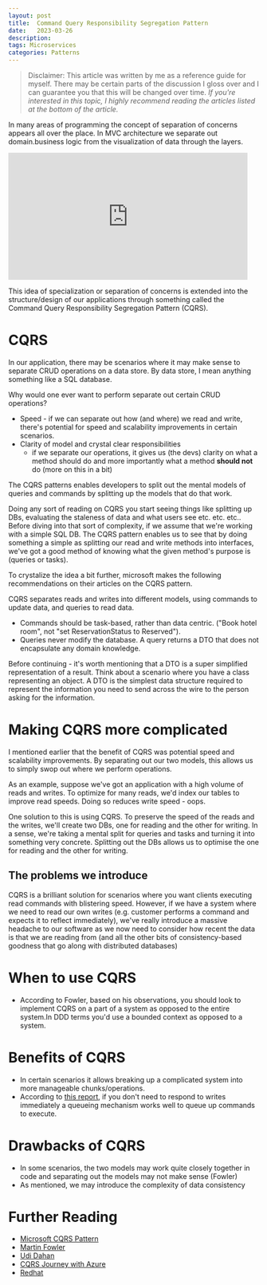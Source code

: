 ```yaml
---
layout: post
title:  Command Query Responsibility Segregation Pattern
date:   2023-03-26
description: 
tags: Microservices 
categories: Patterns
---
```

> Disclaimer: This article was written by me as a reference guide for myself. There may be certain parts of the discussion I gloss over and I can guarantee you that this will be changed over time.
> *If you're interested in this topic, I highly recommend reading the articles listed at the bottom of the article.*

In many areas of programming the concept of separation of concerns appears all over the place. In MVC architecture we separate out domain.business logic from the visualization of data through the layers.

<iframe src="https://giphy.com/embed/kwafZfFxw8WnC" width="480" height="255" frameBorder="0" class="giphy-embed" allowFullScreen></iframe>

This idea of specialization or separation of concerns is extended into the structure/design of our applications through something called the Command Query Responsibility Segregation Pattern (CQRS).

# CQRS
In our application, there may be scenarios where it may make sense to separate CRUD operations on a data store. By data store, I mean anything something like a SQL database.

Why would one ever want to perform separate out certain CRUD operations?

- Speed - if we can separate out how (and where) we read and write, there's potential for speed and scalability improvements in certain scenarios.
- Clarity of model and crystal clear responsibilities 
    - if we separate our operations, it gives us (the devs) clarity on what a method should do and more importantly what a method **should not** do (more on this in a bit)

The CQRS patterns enables developers to split out the mental models of queries and commands by splitting up the models that do that work.

Doing any sort of reading on CQRS you start seeing things like splitting up DBs, evaluating the staleness of data and what users see etc. etc. etc.. Before diving into that sort of complexity, if we assume that we're working with a simple SQL DB. The CQRS pattern enables us to see that by doing something a simple as splitting our read and write methods into interfaces, we've got a good method of knowing what the given method's purpose is (queries or tasks).

To crystalize the idea a bit further, microsoft makes the following recommendations on their articles on the CQRS pattern.

CQRS separates reads and writes into different models, using commands to update data, and queries to read data.
- Commands should be task-based, rather than data centric. ("Book hotel room", not "set ReservationStatus to Reserved").
- Queries never modify the database. A query returns a DTO that does not encapsulate any domain knowledge.

Before continuing - it's worth mentioning that a DTO is a super simplified representation of a result. Think about a scenario where you have a class representing an object. A DTO is the simplest data structure required to represent the information you need to send across the wire to the person asking for the information.


# Making CQRS more complicated
I mentioned earlier that the benefit of CQRS was potential speed and scalability improvements. By separating out our two models, this allows us to simply swop out where we perform operations.

As an example, suppose we've got an application with a high volume of reads and writes. To optimize for many reads, we'd index our tables to improve read speeds. Doing so reduces write speed - oops.

One solution to this is using CQRS. To preserve the speed of the reads and the writes, we'll create two DBs, one for reading and the other for writing. In a sense, we're taking a mental split for queries and tasks and turning it into something very concrete. Splitting out the DBs allows us to optimise the one for reading and the other for writing.

## The problems we introduce
CQRS is a brilliant solution for scenarios where you want clients executing read commands with blistering speed. However, if we have a system where we need to read our own writes (e.g. customer performs a command and expects it to reflect immediately), we've really introduce a massive headache to our software as we now need to consider how recent the data is that we are reading from (and all the other bits of consistency-based goodness that go along with distributed databases)


# When to use CQRS
- According to Fowler, based on his observations, you should look to implement CQRS on a part of a system as opposed to the entire system.In DDD terms you'd use a bounded context as opposed to a system.

# Benefits of CQRS
- In certain scenarios it allows breaking up a complicated system into more manageable chunks/operations.
- According to [this report](https://learn.microsoft.com/en-us/previous-versions/msp-n-p/jj591561(v=pandp.10)), if you don't need to respond to writes immediately a queueing mechanism works well to queue up commands to execute.

# Drawbacks of CQRS
- In some scenarios, the two models may work quite closely together in code and separating out the models may not make sense (Fowler) 
- As mentioned, we may introduce the complexity of data consistency

# Further Reading
- [Microsoft CQRS Pattern](https://learn.microsoft.com/en-us/azure/architecture/patterns/cqrs)
- [Martin Fowler](https://www.martinfowler.com/bliki/CQRS.html)
- [Udi Dahan](https://udidahan.com/2009/12/09/clarified-cqrs/)
- [CQRS Journey with Azure](https://learn.microsoft.com/en-us/previous-versions/msp-n-p/jj554200(v=pandp.10))
- [Redhat](https://www.redhat.com/architect/pros-and-cons-cqrs#:~:text=CQRS%20is%20a%20popular%20architecture%20pattern,read%20our%20illustrated%20guide%20to%20CQRS.&text=CQRS%20is%20a%20popular,illustrated%20guide%20to%20CQRS.&text=a%20popular%20architecture%20pattern,read%20our%20illustrated%20guide)